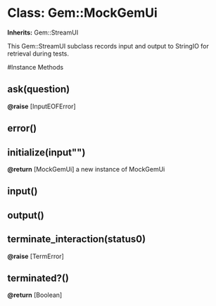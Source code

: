 # Class: Gem::MockGemUi
**Inherits:** Gem::StreamUI
    

This Gem::StreamUI subclass records input and output to StringIO for retrieval
during tests.



#Instance Methods
## ask(question) [](#method-i-ask)

**@raise** [InputEOFError] 

## error() [](#method-i-error)

## initialize(input"") [](#method-i-initialize)

**@return** [MockGemUi] a new instance of MockGemUi

## input() [](#method-i-input)

## output() [](#method-i-output)

## terminate_interaction(status0) [](#method-i-terminate_interaction)

**@raise** [TermError] 

## terminated?() [](#method-i-terminated?)

**@return** [Boolean] 

